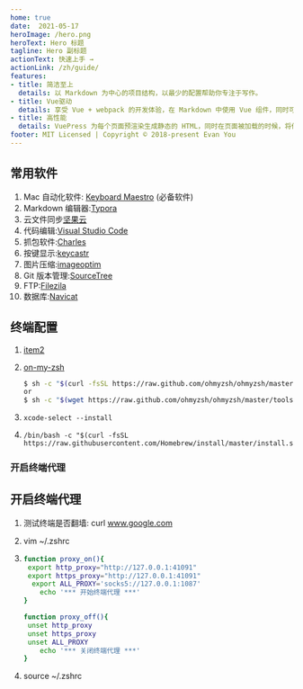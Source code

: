 ```yaml
---
home: true
date:  2021-05-17
heroImage: /hero.png
heroText: Hero 标题
tagline: Hero 副标题
actionText: 快速上手 →
actionLink: /zh/guide/
features:
- title: 简洁至上
  details: 以 Markdown 为中心的项目结构，以最少的配置帮助你专注于写作。
- title: Vue驱动
  details: 享受 Vue + webpack 的开发体验，在 Markdown 中使用 Vue 组件，同时可以使用 Vue 来开发自定义主题。
- title: 高性能
  details: VuePress 为每个页面预渲染生成静态的 HTML，同时在页面被加载的时候，将作为 SPA 运行。
footer: MIT Licensed | Copyright © 2018-present Evan You
---
```


<!-- ---
home: true
date: 2020-11-17
title: 个人Mac配置
tags:
  - Mac
  - 有用
describe: 个人Mac电脑配置
--- -->

## 常用软件

1. Mac 自动化软件: [Keyboard Maestro](https://wild-flame.github.io/guides/docs/mac-os-x-setup-guide/Others) (必备软件)
2. Markdown 编辑器:[Typora](https://typora.io/)
3. 云文件同步[坚果云](https://www.jianguoyun.com/)
4. 代码编辑:[Visual Studio Code](https://go.microsoft.com/fwlink/?LinkID=534106)
5. 抓包软件:[Charles](https://www.charlesproxy.com/)
6. 按键显示:[keycastr](https://github.com/keycastr/keycastr/releases)
7. 图片压缩:[imageoptim](https://imageoptim.com/howto.html)
8. Git 版本管理:[SourceTree](http://www.sourcetreeapp.com/)
9. FTP:[Filezila](https://filezilla-project.org/)
10. 数据库:[Navicat](http://www.navicat.com.cn/)

## 终端配置

1.  [item2](https://iterm2.com/)

2.  [on-my-zsh](https://ohmyz.sh/)

    ```bash
    $ sh -c "$(curl -fsSL https://raw.github.com/ohmyzsh/ohmyzsh/master/tools/install.sh)"
    or
    $ sh -c "$(wget https://raw.github.com/ohmyzsh/ohmyzsh/master/tools/install.sh -O -)"
    ```

3.  ```
    xcode-select --install
    ```

4.  ```
    /bin/bash -c "$(curl -fsSL https://raw.githubusercontent.com/Homebrew/install/master/install.sh)"
    ```

### 开启终端代理

## 开启终端代理

1. 测试终端是否翻墙: curl www.google.com

2. vim ~/.zshrc

3. ```bash
   function proxy_on(){
   	export http_proxy="http://127.0.0.1:41091"
   	export https_proxy="http://127.0.0.1:41091"
     export ALL_PROXY='socks5://127.0.0.1:1087'
       echo '*** 开始终端代理 ***'
   }

   function proxy_off(){
   	unset http_proxy
   	unset https_proxy
   	unset ALL_PROXY
       echo '*** 关闭终端代理 ***'
   }
   ```

4. source ~/.zshrc
